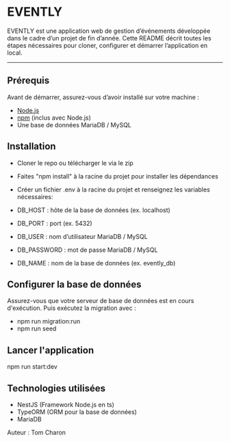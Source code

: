 # EVENTLY

EVENTLY est une application web de gestion d’événements développée dans le cadre d’un projet de fin d’année. Cette README décrit toutes les étapes nécessaires pour cloner, configurer et démarrer l’application en local.

---

## Prérequis

Avant de démarrer, assurez-vous d’avoir installé sur votre machine :

- [Node.js](https://nodejs.org/)
- [npm](https://www.npmjs.com/) (inclus avec Node.js)
- Une base de données MariaDB / MySQL

## Installation

- Cloner le repo ou télécharger le via le zip
- Faites "npm install" à la racine du projet pour installer les dépendances
- Créer un fichier .env à la racine du projet et renseignez les variables nécessaires:

- DB_HOST : hôte de la base de données (ex. localhost)
- DB_PORT : port (ex. 5432)
- DB_USER : nom d’utilisateur MariaDB / MySQL
- DB_PASSWORD : mot de passe MariaDB / MySQL
- DB_NAME : nom de la base de données (ex. evently_db)

## Configurer la base de données

Assurez-vous que votre serveur de base de données est en cours d'exécution.
Puis exécutez la migration avec :

- npm run migration:run
- npm run seed

## Lancer l'application

npm run start:dev

## Technologies utilisées

- NestJS (Framework Node.js en ts)
- TypeORM (ORM pour la base de données)
- MariaDB

Auteur : Tom Charon
